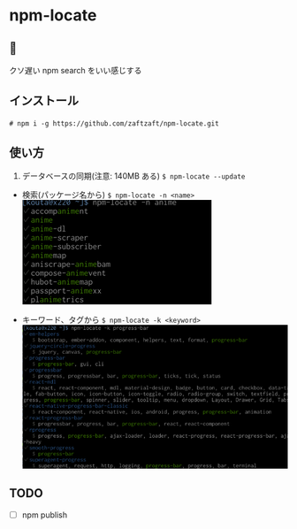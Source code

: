 npm-locate
============

## 💨
クソ遅い npm search をいい感じする

## インストール
`# npm i -g https://github.com/zaftzaft/npm-locate.git`

## 使い方
1. データベースの同期(注意: 140MB ある)
`$ npm-locate --update`

+ 検索(パッケージ名から)
`$ npm-locate -n <name>`
![screenshot](https://raw.githubusercontent.com/zaftzaft/npm-locate/master/ss/byname.png)

+ キーワード、タグから
`$ npm-locate -k <keyword>`
![screenshot](https://raw.githubusercontent.com/zaftzaft/npm-locate/master/ss/bykeyword.png)

## TODO
+ [ ] npm publish
